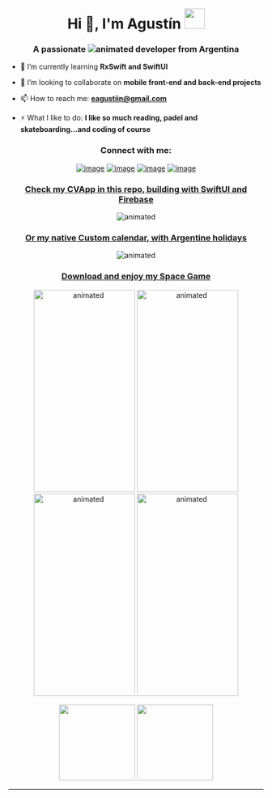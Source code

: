 <h1 align="center">Hi 👋, I'm Agustín <img height="40" src="https://emoji.gg/assets/emoji/4164-amongus.png"></h1>


<h3 align="center">A passionate <img src="https://img.shields.io/badge/iOS-000000?style=for-the-badgelogoColor=white" alt="animated"/> developer from Argentina</h3>

- 🌱 I’m currently learning **RxSwift and SwiftUI**

- 👯 I’m looking to collaborate on **mobile front-end and back-end projects**

- 📫 How to reach me: **eagustiin@gmail.com**

- ⚡ What I like to do: **I like so much reading, padel and skateboarding...and coding of course**

<h3 align="center">Connect with me:</h3>
<div align="center">

[![image](https://img.shields.io/badge/LinkedIn-0077B5?style=for-the-badge&logo=linkedin&logoColor=white)](https://www.linkedin.com/in/agustin-errecalde-a853b767/)
[![image](https://img.shields.io/badge/Instagram-E4405F?style=for-the-badge&logo=instagram&logoColor=white)](https://www.instagram.com/agustinerrecalde/)
[![image](https://img.shields.io/badge/Twitter-1DA1F2?style=for-the-badge&logo=twitter&logoColor=white)](https://twitter.com/eagustiin)
[![image](https://img.shields.io/badge/Gmail-D14836?style=for-the-badge&logo=gmail&logoColor=white)](mailto:eagustiin@gmail.com)
</div>

<a href="https://github.com/aguserre/aguserre" target="_blank"><h3 align="center">Check my CVApp in this repo, building with SwiftUI and Firebase</h3></a>
<p align="center">
  <img src="https://user-images.githubusercontent.com/50756810/128765422-af71d2af-cc2c-4e2e-b2f6-f103f7024263.gif" alt="animated" />
</p>

<a href="https://github.com/aguserre/calendar" target="_blank"><h3 align="center">Or my native Custom calendar, with Argentine holidays</h3></a>
<p align="center">
    <img src="https://user-images.githubusercontent.com/50756810/128768854-b5561a6a-2fd5-4529-9452-eb2d10f00a5d.gif" alt="animated" />
</p>

<a href="https://github.com/aguserre/spaceGame" target="_blank"><h3 align="center">Download and enjoy my Space Game</h3></a>
<p align="center">
    <img src="https://user-images.githubusercontent.com/50756810/128919002-2e613dd1-2a5c-4716-ba6b-a5f8149fc743.PNG" alt="animated" width="200" height="400"/>
    <img src="https://user-images.githubusercontent.com/50756810/128919428-5e234494-3c7b-4a27-ae43-4519cb510924.PNG" alt="animated" width="200" height="400"/>
    <img src="https://user-images.githubusercontent.com/50756810/128919659-548186cc-d653-4639-ac6b-d15ac08951c2.PNG" alt="animated" width="200" height="400"/>
    <img src="https://user-images.githubusercontent.com/50756810/128919725-dae3fea6-dd17-4e52-8d35-b0aa210a2db9.PNG" alt="animated" width="200" height="400"/>
</p>

<p align= "center">
  <img height= "150" src="https://github-readme-stats.vercel.app/api?username=aguserre&theme=react&show_icons=true&include_all_commits=true" />
  <img height= "150" src="https://github-readme-stats.vercel.app/api/top-langs/?username=aguserre&theme=react&layout=compact" />
</p>

------
